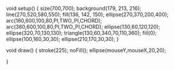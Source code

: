 void setup() {
size(700,700);
 background(179, 213, 216);
line(270,520,580,550);
    fill(136, 142, 150);
ellipse(270,370,200,400);  
arc(180,600,100,80,PI,TWO_PI,CHORD);
arc(360,600,100,80,PI,TWO_PI,CHORD);
ellipse(130,60,120,120);
ellipse(320,70,130,130);
triangle(130,60,340,70,110,360);
    fill(0);
ellipse(100,160,30,30);
ellipse(210,170,30,30);
}

void draw() {
  stroke(225);
  noFill();
ellipse(mouseY,mouseX,20,20);

}
